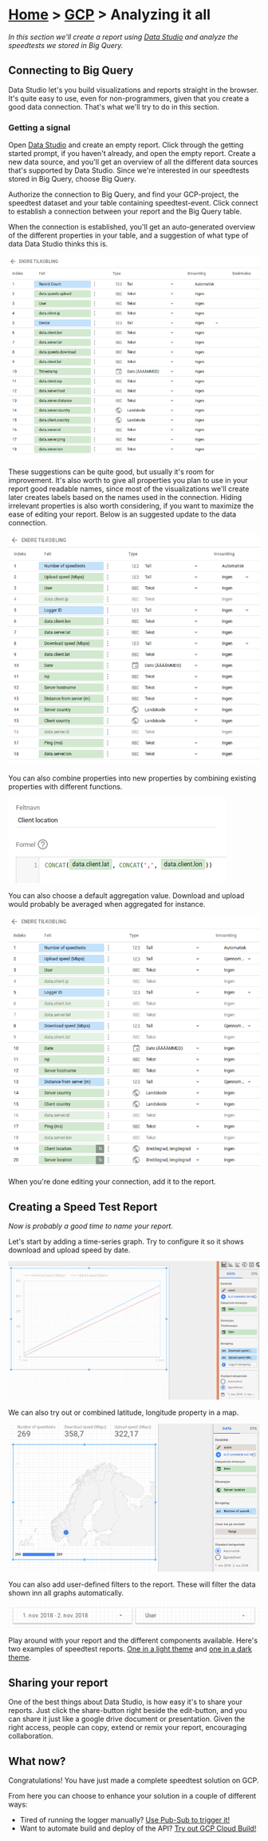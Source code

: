 [Home](../) > [GCP](index) > Analyzing it all
===================================================
_In this section we'll create a report using [Data Studio](https://datastudio.google.com/) and analyze the speedtests we stored in Big Query._

Connecting to Big Query
-----------------------
Data Studio let's you build visualizations and reports straight in the browser. It's quite easy to use, even for non-programmers, given that you create a good data connection. That's what we'll try to do in this section.

### Getting a signal
Open [Data Studio](https://datastudio.google.com/) and create an empty report. Click through the getting started prompt, if you haven't already, and open the empty report. Create a new data source, and you'll get an overview of all the different data sources that's supported by Data Studio. Since we're interested in our speedtests stored in Big Query, choose Big Query.

Authorize the connection to Big Query, and find your GCP-project, the speedtest dataset and your table containing speedtest-event. Click connect to establish a connection between your report and the Big Query table.

When the connection is established, you'll get an auto-generated overview of the different properties in your table, and a suggestion of what type of data Data Studio thinks this is.

![data-studio-1](images/data-studio-1.png)

These suggestions can be quite good, but usually it's room for improvement. It's also worth to give all properties you plan to use in your report good readable names, since most of the visualizations we'll create later creates labels based on the names used in the connection. Hiding irrelevant properties is also worth considering, if you want to maximize the ease of editing your report. Below is an suggested update to the data connection.

![data-studio-2](images/data-studio-2.png)

You can also combine properties into new properties by combining existing properties with different functions.

![data-studio-3](images/data-studio-3.png)

You can also choose a default aggregation value. Download and upload would probably be averaged when aggregated for instance.

![data-studio-4](images/data-studio-4.png)

When you're done editing your connection, add it to the report.

Creating a Speed Test Report
----------------------------
_Now is probably a good time to name your report._

Let's start by adding a time-series graph. Try to configure it so it shows download and upload speed by date.

![data-studio-5](images/data-studio-5.png)

We can also try out or combined latitude, longitude property in a map.

![data-studio-6](images/data-studio-6.png)

You can also add user-defined filters to the report. These will filter the data shown inn all graphs automatically.

![data-studio-7](images/data-studio-7.png)

Play around with your report and the different components available. Here's two examples of speedtest reports. [One in a light theme](https://datastudio.google.com/open/1w0zwpAn4eXDWgEvk_LXP6crbrmUnz5T5) and [one in a dark theme](https://datastudio.google.com/open/1s_3XyPq7ViHwY5vPLucxSJAmmyupJb1W).

Sharing your report
-------------------
One of the best things about Data Studio, is how easy it's to share your reports. Just click the share-button right beside the edit-button, and you can share it just like a google drive document or presentation. Given the right access, people can copy, extend or remix your report, encouraging collaboration.

What now?
---------
Congratulations! You have just made a complete speedtest solution on GCP.

From here you can choose to enhance your solution in a couple of different ways:
* Tired of running the logger manually? [Use Pub-Sub to trigger it!](triggering-speedtests)
* Want to automate build and deploy of the API? [Try out GCP Cloud Build!](automate-the-api-build)